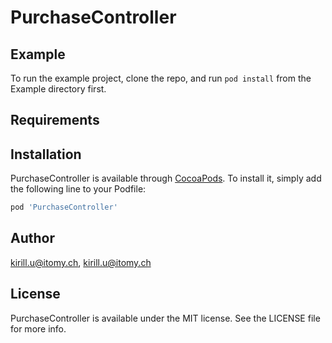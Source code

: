 # PurchaseController

## Example

To run the example project, clone the repo, and run `pod install` from the Example directory first.

## Requirements

## Installation

PurchaseController is available through [CocoaPods](https://cocoapods.org). To install
it, simply add the following line to your Podfile:

```ruby
pod 'PurchaseController'
```

## Author

kirill.u@itomy.ch, kirill.u@itomy.ch

## License

PurchaseController is available under the MIT license. See the LICENSE file for more info.
